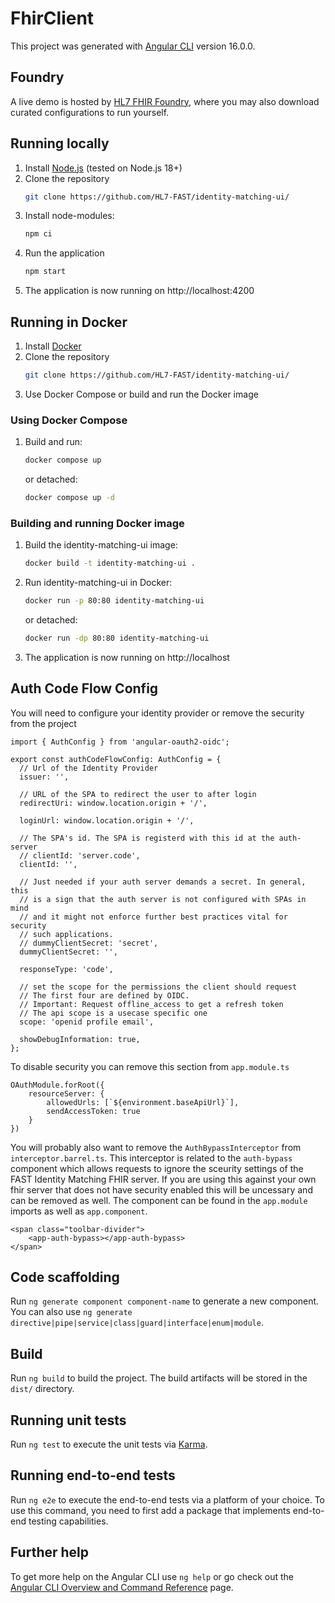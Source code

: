 # FhirClient

This project was generated with [Angular CLI](https://github.com/angular/angular-cli) version 16.0.0.

## Foundry
A live demo is hosted by [HL7 FHIR Foundry](https://foundry.hl7.org/products/25085a28-345a-48b9-9b5c-4d3b857b5d5a), where you may also download curated configurations to run yourself.

## Running locally
1. Install [Node.js](https://nodejs.org) (tested on Node.js 18+)
2. Clone the repository
    ```sh
    git clone https://github.com/HL7-FAST/identity-matching-ui/
    ```
3. Install node-modules:
    ```sh
    npm ci
    ```
4. Run the application
    ```sh
    npm start
    ```
5. The application is now running on http://localhost:4200


## Running in Docker

1. Install [Docker](https://docs.docker.com/get-docker/)
2. Clone the repository
    ```sh
    git clone https://github.com/HL7-FAST/identity-matching-ui/
    ```
3. Use Docker Compose or build and run the Docker image

### Using Docker Compose

1. Build and run:
    ```sh
    docker compose up
    ```
    or detached:
    ```sh
    docker compose up -d
    ```

### Building and running Docker image

1. Build the identity-matching-ui image:
    ```sh
    docker build -t identity-matching-ui .
    ```
2. Run identity-matching-ui in Docker:
    ```sh
    docker run -p 80:80 identity-matching-ui
    ``` 
    or detached: 
    ```sh
    docker run -dp 80:80 identity-matching-ui
    ``` 
3. The application is now running on http://localhost


## Auth Code Flow Config
You will need to configure your identity provider or remove the security from the project

```
import { AuthConfig } from 'angular-oauth2-oidc';

export const authCodeFlowConfig: AuthConfig = {
  // Url of the Identity Provider
  issuer: '',

  // URL of the SPA to redirect the user to after login
  redirectUri: window.location.origin + '/',

  loginUrl: window.location.origin + '/',

  // The SPA's id. The SPA is registerd with this id at the auth-server
  // clientId: 'server.code',
  clientId: '',

  // Just needed if your auth server demands a secret. In general, this
  // is a sign that the auth server is not configured with SPAs in mind
  // and it might not enforce further best practices vital for security
  // such applications.
  // dummyClientSecret: 'secret',
  dummyClientSecret: '',

  responseType: 'code',

  // set the scope for the permissions the client should request
  // The first four are defined by OIDC.
  // Important: Request offline_access to get a refresh token
  // The api scope is a usecase specific one
  scope: 'openid profile email',

  showDebugInformation: true,
};
```

To disable security you can remove this section from `app.module.ts`

```
OAuthModule.forRoot({
    resourceServer: {
        allowedUrls: [`${environment.baseApiUrl}`],
        sendAccessToken: true
    }
})
```

You will probably also want to remove the `AuthBypassInterceptor` from `interceptor.barrel.ts`. This interceptor is related to the `auth-bypass` component which allows requests to ignore the sceurity settings of the FAST Identity Matching FHIR server. If you are using this against your own fhir server that does not have security enabled this will be uncessary and can be removed as well. The component can be found in the `app.module` imports as well as `app.component`.

```
<span class="toolbar-divider">
    <app-auth-bypass></app-auth-bypass>
</span>
```


## Code scaffolding

Run `ng generate component component-name` to generate a new component. You can also use `ng generate directive|pipe|service|class|guard|interface|enum|module`.

## Build

Run `ng build` to build the project. The build artifacts will be stored in the `dist/` directory.

## Running unit tests

Run `ng test` to execute the unit tests via [Karma](https://karma-runner.github.io).

## Running end-to-end tests

Run `ng e2e` to execute the end-to-end tests via a platform of your choice. To use this command, you need to first add a package that implements end-to-end testing capabilities.

## Further help

To get more help on the Angular CLI use `ng help` or go check out the [Angular CLI Overview and Command Reference](https://angular.io/cli) page.
